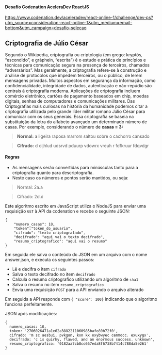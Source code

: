 #### Desafio Codenation AceleraDev ReactJS
https://www.codenation.dev/aceleradev/react-online-1/challenge/dev-ps?utm_source=consideration-react-online-1&utm_medium=email-bottom&utm_campaign=desafio-selecao
## Criptografia de Júlio César
Segundo o Wikipedia, criptografia ou criptologia (em grego: kryptós, “escondido”, e gráphein, “escrita”) é o estudo e prática de princípios e técnicas para comunicação segura na presença de terceiros, chamados “adversários”. Mas geralmente, a criptografia refere-se à construção e análise de protocolos que impedem terceiros, ou o público, de lerem mensagens privadas. Muitos aspectos em segurança da informação, como confidencialidade, integridade de dados, autenticação e não-repúdio são centrais à criptografia moderna. Aplicações de criptografia incluem comércio eletrônico, cartões de pagamento baseados em chip, moedas digitais, senhas de computadores e comunicações militares. Das Criptografias mais curiosas na história da humanidade podemos citar a criptografia utilizada pelo grande líder militar romano Júlio César para comunicar com os seus generais. Essa criptografia se baseia na substituição da letra do alfabeto avançado um determinado número de casas. Por exemplo, considerando o número de **casas = 3:**

>**Normal:** a ligeira raposa marrom saltou sobre o cachorro cansado

>**Cifrado:** d oljhlud udsrvd pduurp vdowrx vreuh r fdfkruur fdqvdgr

#### Regras
- As mensagens serão convertidas para minúsculas tanto para a criptografia quanto para descriptografia.
- Neste caso os números e pontos serão mantidos, ou seja:

>Normal: 2a.a

>Cifrado: 2d.d

Este algoritmo escrito em JavaScript utiliza o NodeJS para enviar uma requisição `GET` à API da codenation e recebe o seguinte JSON:

```
{
	"numero_casas": 10,
	"token":"token_do_usuario",
	"cifrado": "texto criptografado",
	"decifrado": "aqui vai o texto decifrado",
	"resumo_criptografico": "aqui vai o resumo"
}
```

Em seguida ele salva o conteúdo do JSON em um arquivo com o nome answer.json, e executa os seguintes passos:

- Lê e decifra o item `cifrado`
- Salva o texto decifrado no item `decifrado`
- Calcula o resumo criptografico utilizando um algoritmo de `sha1`
- Salva o resumo no item `resumo_criptografico`
- Envia uma requisição `POST` para a API enviando o arquivo alterado

Em seguida a API responde com `{ "score": 100}` indicando que o algoritmo funciona perfeitamente.

JSON após modificações:

```
{
  numero_casas: 10,
  token: '2706026471a1e62a3882211060985bafe80b72f0',
  cifrado: 'm sc aesbui, pvkgon, kxn kx oxybwyec cemmocc. exuxygx',
  decifrado: 'c is quirky, flawed, and an enormous success. unknown',
  resumo_criptografico: '0182aa7cb8cc667eda8f6738b7414c788da5e261'
}
```
